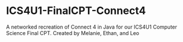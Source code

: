 # ICS4U1-FinalCPT-Connect4
A networked recreation of Connect 4 in Java for our ICS4U1 Computer Science Final CPT. Created by Melanie, Ethan, and Leo
